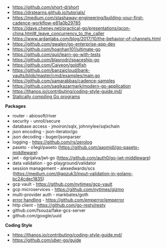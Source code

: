- https://github.com/short-d/short
- https://drstearns.github.io/tutorials/
- https://medium.com/stashaway-engineering/building-your-first-cadence-workflow-e61a0b29785
- https://dave.cheney.net/practical-go/presentations/qcon-china.html#_leave_concurrency_to_the_caller
- https://www.ardanlabs.com/blog/2017/10/the-behavior-of-channels.html
- https://github.com/gwalen/go-enterprise-app-dev
- https://github.com/hoanhan101/ultimate-go
- https://github.com/quii/learn-go-with-tests
- https://github.com/blasrodri/spaceship-go
- https://github.com/Caiyeon/goldfish
- https://github.com/banzaicloud/bank-vaults/blob/master/cmd/examples/main.go
- https://github.com/samarabbas/cadence-samples
- https://github.com/sagikazarmark/modern-go-application
- https://thanos.io/contributing/coding-style-guide.md/
- [Statically compiling Go programs](https://www.arp242.net/static-go.html)

**Packages**

- router - abiosoft/river
- security - unroll/secure
- database access - jmoiron/sqlx, johnnylee/sqlxchain
- json encoding - json-iterator/go
- json decoding - buger/jsonparser
- logging - https://github.com/rs/zerolog
- paseto - o1egl/paseto (https://github.com/aaomidi/go-paseto-middleware)
- jwt - dgrijalva/jwt-go (https://github.com/auth0/go-jwt-middleware)
- data validation - go-playground/validator
- session management - alexedwards/scs (https://medium.com/@apzuk3/input-validation-in-golang-bc24cdec1835)
- gcp vault - https://github.com/nytimes/gcp-vault
- gcp microservices - https://github.com/nytimes/gizmo
- multi-provider auth - markbates/goth
- [error handling](https://justinas.org/best-practices-for-errors-in-go) - https://github.com/emperror/emperror
- http client - https://github.com/go-resty/resty
- github.com/fsouza/fake-gcs-server
- github.com/google/uuid

**Coding Style**

- https://thanos.io/contributing/coding-style-guide.md/
- https://github.com/uber-go/guide
